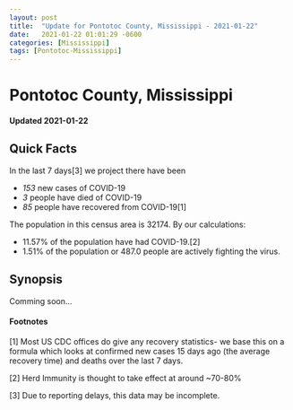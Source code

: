 ```yaml
---
layout: post
title:  "Update for Pontotoc County, Mississippi - 2021-01-22"
date:   2021-01-22 01:01:29 -0600
categories: [Mississippi]
tags: [Pontotoc-Mississippi]
---
```


# Pontotoc County, Mississippi
#### Updated 2021-01-22

## Quick Facts

In the last 7 days[3] we project there have been
- *153* new cases of COVID-19
- *3* people have died of COVID-19
- *85* people have recovered from COVID-19[1]

The population in this census area is 32174. By our calculations:
- 11.57% of the population have had COVID-19.[2]
- 1.51% of the population or 487.0 people are actively fighting the virus.

## Synopsis

Comming soon...


#### Footnotes

[1] Most US CDC offices do give any recovery statistics- we base this on a formula which looks at confirmed new cases
15 days ago (the average recovery time) and deaths over the last 7 days.

[2] Herd Immunity is thought to take effect at around ~70-80%

[3] Due to reporting delays, this data may be incomplete.
 
    